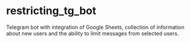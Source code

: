 # restricting_tg_bot
Telegram bot with integration of Google Sheets, collection of information about new users and the ability to limit messages from selected users.
